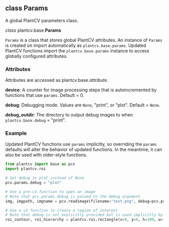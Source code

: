 ## class Params

A global PlantCV parameters class.

*class* plantcv.base.**Params**

`Params` is a class that stores global PlantCV attributes. An instance of `Params` is created on import automatically
as `plantcv.base.params`. Updated PlantCV functions import the `plantcv.base.params` instance to access globally
configured attributes.

### Attributes

Attributes are accessed as plantcv.base.*attribute*.

**device**: A counter for image processing steps that is autoincremented by functions that use `params`. Default = 0.

**debug**: Debugging mode. Values are `None`, "print", or "plot". Default = `None`.

**debug_outdir**: The directory to output debug images to when `plantcv.base.debug` = "print".

### Example

Updated PlantCV functions use `params` implicitly, so overriding the `params` defaults will alter the behavior of
updated functions. In the meantime, it can also be used with older-style functions.

```python
from plantcv import base as pcv
import plantcv.roi

# Set debug to plot instead of None
pcv.params.debug = "plot"

# Use a pre-v3 function to open an image
# Note that pcv.params.debug is passed to the debug argument
img, imgpath, imgname = pcv.readimage(filename="test.png", debug=pcv.params.debug)

# Use a v3 function to create a region of interest
# Note that debug is not explicitly provided but is used implicitly by the function
roi_contour, roi_hierarchy = plantcv.roi.rectangle(x=0, y=0, h=100, w=100, img=img)
```
